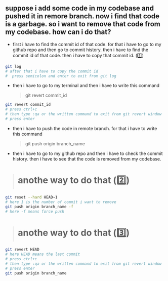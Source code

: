 ## suppose i add some code in my codebase and pushed it in remore branch. now i find that code is a garbage. so i want to remove that code from my codebase. how can i do that? 

- first i have to find the commit id of that code. for that i have to go to my github repo and then go to commit history. then i have to find the commit id of that code. then i have to copy that commit id. (1️⃣)

```bash
git log
# after that i have to copy the commit id
#  press semicolon and enter to exit from git log
```


- then i have to go to my terminal and then i have to write this command
  > git revert commit_id

```bash
git revert commit_id
# press ctrl+c
# then type :qa or the written command to exit from git revert window
# press enter
```
- then i have to push the code in remote branch. for that i have to write this command
  > git push origin branch_name
- then i have to go to my github repo and then i have to check the commit history. then i have to see that the code is removed from my codebase.


> # anothe  way to do that (2️⃣)

```bash
git reset --hard HEAD~1
# here 1 is the number of commit i want to remove
git push origin branch_name -f
# here -f means force push
```

> # anothe  way to do that (3️⃣)

```bash
git revert HEAD
# here HEAD means the last commit
# press ctrl+c
# then type :qa or the written command to exit from git revert window
# press enter
git push origin branch_name
```